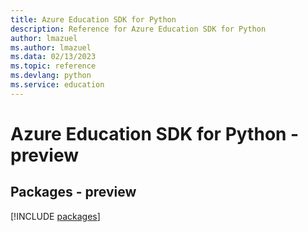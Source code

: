 ```yaml
---
title: Azure Education SDK for Python
description: Reference for Azure Education SDK for Python
author: lmazuel
ms.author: lmazuel
ms.data: 02/13/2023
ms.topic: reference
ms.devlang: python
ms.service: education
---
```

# Azure Education SDK for Python - preview
## Packages - preview
[!INCLUDE [packages](education-index.md)]